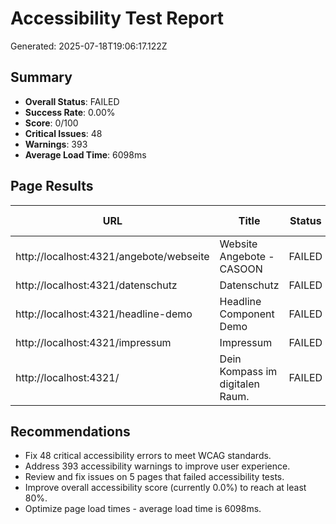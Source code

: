 # Accessibility Test Report
Generated: 2025-07-18T19:06:17.122Z

## Summary
- **Overall Status**: FAILED
- **Success Rate**: 0.00%
- **Score**: 0/100
- **Critical Issues**: 48
- **Warnings**: 393
- **Average Load Time**: 6098ms

## Page Results

| URL | Title | Status | Load Time | Errors | Warnings | Pa11y Score | Performance | Keyboard | Contrast | Focus |
|-----|-------|--------|-----------|--------|----------|-------------|-------------|----------|----------|-------|
| http://localhost:4321/angebote/webseite | Website Angebote - CASOON | FAILED | 9240ms | 11 | 59 | N/A | N/A | 0 | 0 | 0 |
| http://localhost:4321/datenschutz | Datenschutz | FAILED | 5763ms | 2 | 54 | N/A | N/A | 0 | 0 | 0 |
| http://localhost:4321/headline-demo | Headline Component Demo | FAILED | 5291ms | 6 | 59 | N/A | N/A | 0 | 0 | 0 |
| http://localhost:4321/impressum | Impressum | FAILED | 4726ms | 2 | 54 | N/A | N/A | 0 | 0 | 0 |
| http://localhost:4321/ | Dein Kompass im digitalen Raum. | FAILED | 5469ms | 27 | 167 | N/A | N/A | 0 | 0 | 0 |

## Recommendations

- Fix 48 critical accessibility errors to meet WCAG standards.
- Address 393 accessibility warnings to improve user experience.
- Review and fix issues on 5 pages that failed accessibility tests.
- Improve overall accessibility score (currently 0.0%) to reach at least 80%.
- Optimize page load times - average load time is 6098ms.
